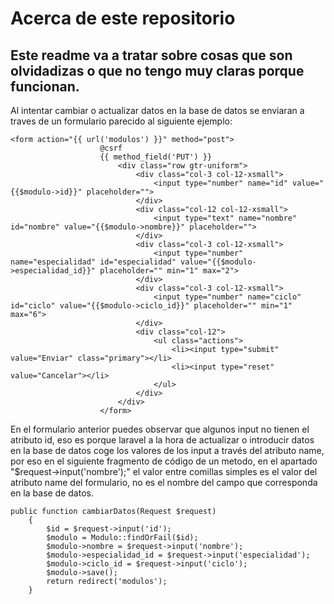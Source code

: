 # Acerca de este repositorio

## Este readme va a tratar sobre cosas que son olvidadizas o que no tengo muy claras porque funcionan.

Al intentar cambiar o actualizar datos en la base de datos se enviaran a traves de un formulario parecido al siguiente ejemplo:

```
<form action="{{ url('modulos') }}" method="post">
                    @csrf
                    {{ method_field('PUT') }}
                        <div class="row gtr-uniform">
                            <div class="col-3 col-12-xsmall">
                                <input type="number" name="id" value="{{$modulo->id}}" placeholder="">
                            </div>
                            <div class="col-12 col-12-xsmall">
                                <input type="text" name="nombre" id="nombre" value="{{$modulo->nombre}}" placeholder="">
                            </div>
                            <div class="col-3 col-12-xsmall">
                                <input type="number" name="especialidad" id="especialidad" value="{{$modulo->especialidad_id}}" placeholder="" min="1" max="2">
                            </div>
                            <div class="col-3 col-12-xsmall">
                                <input type="number" name="ciclo" id="ciclo" value="{{$modulo->ciclo_id}}" placeholder="" min="1" max="6">
                            </div>
                            <div class="col-12">
                                <ul class="actions">
                                    <li><input type="submit" value="Enviar" class="primary"></li>
                                    <li><input type="reset" value="Cancelar"></li>
                                </ul>
                            </div>
                        </div>
                    </form>
```

En el formulario anterior puedes observar que algunos input no tienen el atributo id, eso es porque laravel a la hora de actualizar o introducir datos en la base de datos coge los valores de los input a través del atributo name, por eso en el siguiente fragmento de código de un metodo, en el apartado "$request->input('nombre');" el valor entre comillas simples es el valor del atributo name del formulario, no es el nombre del campo que corresponda en la base de datos.

```
public function cambiarDatos(Request $request)
    {
        $id = $request->input('id');
        $modulo = Modulo::findOrFail($id);
        $modulo->nombre = $request->input('nombre');
        $modulo->especialidad_id = $request->input('especialidad');
        $modulo->ciclo_id = $request->input('ciclo');
        $modulo->save();
        return redirect('modulos');
    }
```
